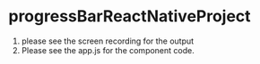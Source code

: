 # progressBarReactNativeProject

1. please see the screen recording for the output
2. Please see the app.js for the component code.


